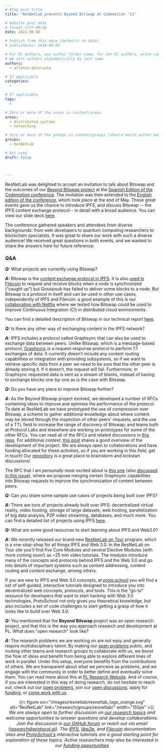 ```yaml
---
# Blog post title
title: "ResNetLab presents Beyond Bitswap at Codemotion '21"

# Website post date
# format YYYY-MM-DD
date: 2021-06-08

# Publish from this date (defaults to date)
# publishDate: 2019-09-03

# For PL authors, use author folder name; for non-PL authors, write name as in paper within ""
# We sort authors alphabetically by last name
authors:
  - alfonso-delarocha

# If applicable
categories:
  -

# If applicable
tags:
  -

# Zero or more of the areas in content/areas
areas:
  - distributed-systems
  - networking

# Zero or more of the groups in content/groups (should match author membership)
groups:
  - ResNetLab

# Not used
draft: false



---
```


ResNetLab was delighted to accept an invitation to talk about Bitswap and the outcomes of our [Beyond Bitswap project](https://research.protocol.ai/blog/2021/beyond-swapping-bits-project-review-and-preview/) at the [Spanish Edition of the Codemotion conference](https://events.codemotion.com/conferences/online/2021/online-tech-conference-spanish-edition-spring/agenda). The invitation was then extended to the [English edition of the conference](https://events.codemotion.com/conferences/online/2021/online-tech-conference-spring/agenda), which took place at the end of May. These great events gave us the chance to  introduce IPFS, and discuss Bitswap -- the IPFS content exchange protocol-- in detail with a broad audience. You can view our slide deck [here](https://gateway.ipfs.io/ipfs/QmRssQ1BAenEb8XM9re2EiSTc9n1hDhrGW3pmpM2NFKsHd).

The conference gathered speakers and attendees from diverse backgrounds: from web developers to quantum computing researchers to blockchain specialists. It was great to share our work with such a diverse audience! We received great questions in both events, and we wanted to share the answers here for future reference:

### **Q&A**


***Q:*** What projects are currently using Bitswap?

***A:*** Bitswap is the [content exchange protocol in IPFS](https://docs.ipfs.io/concepts/bitswap/#bitswap). It is also [used in Filecoin](https://spec.filecoin.io#section-libraries.ipfs.bitswap) to request and receive blocks when a node is synchronized (“caught up”) but Gossipsub has failed to deliver some blocks to a node. But Bitswap is a protocol in itself and can be used in other use cases, independently of IPFS and Filecoin: a good example of this is our [collaboration with Netflix](https://blog.ipfs.io/2020-02-14-improved-bitswap-for-container-distribution/) where we tested how Bitswap could be used to improve Continuous Integration (CI) in distributed cloud environments.

You can find a detailed description of Bitswap in our technical report [here](https://research.protocol.ai/publications/accelerating-content-routing-with-bitswap-a-multi-path-file-transfer-protocol-in-ipfs-and-filecoin/).

***Q:*** Is there any other way of exchanging content in the IPFS network?

***A:*** IPFS includes a protocol called Graphsync that can also be used to exchange data between peers. Unlike Bitswap, which is a message-based protocol, [Graphsync](https://docs.ipfs.io/concepts/glossary/#graphsync) is a request-response protocol to perform 1:1 exchanges of data. It currently doesn’t include any content routing capabilities or integration with providing subsystems, so if we want to retrieve specific data from a peer we need to be sure that the other peer is already storing it. If it doesn’t, the request will fail. Furthermore, in Graphsync requested data is sent as a stream of blocks, instead of having to exchange blocks one-by-one as is the case with Bitswap.

***Q:*** Do you have any plans to improve Bitswap further?

***A:*** As the Beyond Bitswap project evolved, we developed a number of RFCs containing ideas to improve and optimise the performance of the protocol. To date at ResNetLab we have prototyped the use of compression over Bitswap, a scheme to gather additional knowledge about where content may be stored through the inspection of other peers' requests, and the use of a TTL field to increase the range of discovery of Bitswap; and  teams both at Protocol Labs and elsewhere are working on prototypes for some of the other RFCs. You can read all of the RFCs and related discussions in [this repo](https://github.com/protocol/beyond-bitswap). For additional context, [this post](https://research.protocol.ai/blog/2021/beyond-swapping-bits-project-review-and-preview/) shares a good overview of the development of the project. We are always open to collaborations and have funding allocated for these activities, so if you are working in this field, get in touch! Our [repository](https://github.com/protocol/ResNetLab/discussions) is a great place to brainstorm and kickstart discussions!

The RFC that I am *personally* most excited about is [this one](https://github.com/protocol/beyond-bitswap/tree/master/RFC/rfcBBL1201) (also [discussed in this issue](https://github.com/protocol/beyond-bitswap/issues/25)), where we propose merging certain Graphsync capabilities into Bitswap requests to improve the synchronization of content between peers.

***Q:*** Can you share some sample use cases of projects being built over IPFS?

***A:*** There are tons of projects already built over IPFS:  decentralized virtual reality, video hosting, storage of large datasets, web hosting, parallelization of big data analysis, P2P video streaming, databases, and much more. You can find a detailed list of projects using IPFS [here](https://docs.ipfs.io/concepts/usage-ideas-examples/).

***Q:*** What are some good resources to start learning about IPFS and Web3.0?

***A:*** We recently released our brand new [ResNetLab on Tour](https://research.protocol.ai/tutorials/resnetlab-on-tour/) program, which is a one-stop-shop for all things IPFS and Web 3.0. In the ResNetLab on Tour site you’ll find five Core Modules and several Elective Modules (with more coming soon!) as ~25 min video tutorials. The modules introduce many of the concepts and protocols behind IPFS and the Web 3.0 and go into details of important systems such as content addressing, content routing and content exchange, among others.

If you are new to IPFS and Web 3.0 concepts, at [proto.school](https://proto.school) you will find a set of self-guided, interactive tutorials designed to introduce you into decentralized web concepts, protocols, and tools. This is the “go-to” resource for developers that want to start hacking with Web 3.0 technologies. ProtoSchool not only gives you theoretical knowledge, but also includes a set of code challenges to start getting a grasp of how it looks like to build over Web 3.0.

***Q:*** You mentioned that the **Beyond Bitswap** project was an open research project, and that this is the way you approach research and development at PL. What does "open research" look like?

***A:*** The research problems we are working on are not easy and generally require multidisciplinary talent. By making our [open problems](https://github.com/protocol/ResNetLab#research) public, and inviting other teams and research groups to collaborate with us, we boost the flow of ideas and benefit from being able to explore different lines of work in parallel. Under this setup, everyone benefits from the contributions of others. We are transparent about what we perceive as problems, and we engage with the community in order to better define and eventually solve them. You can read more about this at [PL Research Website](/outreach/). And of course, if you are interested in this way of doing research, do not hesitate to reach out, check out our [open problems](https://github.com/protocol/ResNetLab#research), join our [open discussions](https://github.com/protocol/ResNetLab/discussions), apply for [funding](grants.protoco.ai), or [come work with us](https://jobs.lever.co/protocol).



<center>{{< figure src="/images/resnetlab/resnetlab_logo_orange.svg" alt="ResNetLab" link="/research/groups/resnetlab/" width="150px" >}}</center>

<center style=font-size:11pt><i> We are always open to further discussion on <a href="https://github.com/protocol/ResNetLab#research">our research topics</a> and welcome opportunities to answer questions and develop collaborations. Join the discussion in <a href="https://github.com/protocol/ResNetLab/discussions">our GitHub forum</a> or reach out via email (<a href="mailto:research@protocol.ai">research@protocol.ai</a>). The <a href="https://docs.ipfs.io">IPFS</a>, <a href="https://docs.libp2p.io">libp2p</a>, and <a href="https://docs.filecoin.io">Filecoin</a> documentation sites and <a href="https://proto.school"> ProtoSchool's</a> interactive tutorials are a good starting point for exploration of these topics. Active researchers may also be interested in our <a href="https://grants.protocol.ai"> funding opportunities </a></i></center>